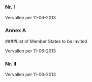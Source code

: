 <meta http-equiv='Content-Type' content='text/html; charset=utf-8' />


### Nr.  I  
Vervallen per 11-06-2013 

### Annex  A  

####List of Member States to be Invited

Vervallen per 11-06-2013 

### Nr.  II  
Vervallen per 11-06-2013 

